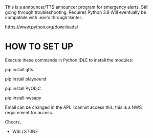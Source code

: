 This is a announcer/TTS announcer program for emergency alerts. Still going through troubleshooting.
Requires Python 3.9
Will eventually be compatible with .exe's through tkinter.

https://www.python.org/downloads/


# **HOW TO SET UP**
Execute these commands in Python IDLE to install the modules:

pip install gtts

pip install playsound

pip install PyObjC

pip install nwsapy

Email can be changed in the API. I cannot access this, this is a NWS requirement for access.


Cheers,
- W4LLST0NE
